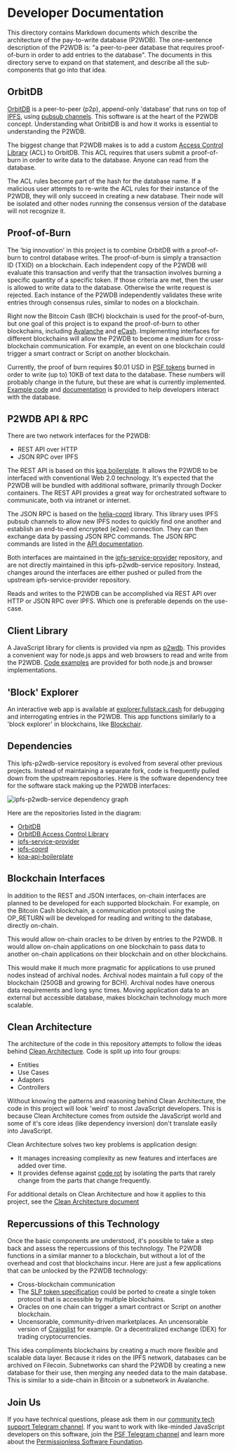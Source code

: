 # Developer Documentation

This directory contains Markdown documents which describe the architecture of the pay-to-write database (P2WDB). The one-sentence description of the P2WDB is: "a peer-to-peer database that requires proof-of-burn in order to add entries to the database". The documents in this directory serve to expand on that statement, and describe all the sub-components that go into that idea.

## OrbitDB

[OrbitDB](https://github.com/orbitdb/orbit-db) is a peer-to-peer (p2p), append-only 'database' that runs on top of [IPFS](https://ipfs.io), using [pubsub channels](https://docs.libp2p.io/concepts/publish-subscribe/). This software is at the heart of the P2WDB concept. Understanding what OribitDB is and how it works is essential to understanding the P2WDB.

The biggest change that P2WDB makes is to add a custom [Access Control Library](https://github.com/orbitdb/orbit-db-access-controllers) (ACL) to OrbitDB. This ACL requires that users submit a proof-of-burn in order to write data to the database. Anyone can read from the database.

The ACL rules become part of the hash for the database name. If a malicious user attempts to re-write the ACL rules for their instance of the P2WDB, they will only succeed in creating a new database. Their node will be isolated and other nodes running the consensus version of the database will not recognize it.

## Proof-of-Burn

The 'big innovation' in this project is to combine OrbitDB with a proof-of-burn to control database writes. The proof-of-burn is simply a transaction ID (TXID) on a blockchain. Each independent copy of the P2WDB will evaluate this transaction and verify that the transaction involves burning a specific quantity of a specific token. If those criteria are met, then the user is allowed to write data to the database. Otherwise the write request is rejected. Each instance of the P2WDB independently validates these write entries through consensus rules, similar to nodes on a blockchain.

Right now the Bitcoin Cash (BCH) blockchain is used for the proof-of-burn, but one goal of this project is to expand the proof-of-burn to other blockchains, including [Avalanche](https://www.avax.network/) and [eCash](https://e.cash). Implementing interfaces for different blockchains will allow the P2WDB to become a medium for cross-blockchain communication. For example, an event on one blockchain could trigger a smart contract or Script on another blockchain.

Currently, the proof of burn requires $0.01 USD in [PSF tokens](https://psfoundation.cash) burned in order to write (up to) 10KB of text data to the database. These numbers will probably change in the future, but these are what is currently implemented. [Example code](https://github.com/Permissionless-Software-Foundation/psf-js-examples/tree/master/p2wdb) and [documentation](https://p2wdb.com) is provided to help developers interact with the database.

## P2WDB API & RPC

There are two network interfaces for the P2WDB:

- REST API over HTTP
- JSON RPC over IPFS

The REST API is based on this [koa boilerplate](https://github.com/christroutner/koa-api-boilerplate). It allows the P2WDB to be interfaced with conventional Web 2.0 technology. It's expected that the P2WDB will be bundled with additional software, primarily through Docker containers. The REST API provides a great way for orchestrated software to communicate, both via intranet or internet.

The JSON RPC is based on the [helia-coord](https://github.com/Permissionless-Software-Foundation/helia-coord) library. This library uses IPFS pubsub channels to allow new IPFS nodes to quickly find one another and establish an end-to-end encrypted (e2ee) connection. They can then exchange data by passing JSON RPC commands. The JSON RPC commands are listed in the [API documentation](https://p2wdb.fullstack.cash/).

Both interfaces are maintained in the [ipfs-service-provider](https://github.com/Permissionless-Software-Foundation/ipfs-service-provider) repository, and are not directly maintained in this ipfs-p2wdb-service repository. Instead, changes around the interfaces are either pushed or pulled from the upstream ipfs-service-provider repository.

Reads and writes to the P2WDB can be accomplished via REST API over HTTP or JSON RPC over IPFS. Which one is preferable depends on the use-case.

## Client Library

A JavaScript library for clients is provided via npm as [p2wdb](https://www.npmjs.com/package/p2wdb). This provides a convenient way for node.js apps and web browsers to read and write from the P2WDB. [Code examples](https://github.com/Permissionless-Software-Foundation/p2wdb/tree/master/examples) are provided for both node.js and browser implementations.

## 'Block' Explorer

An interactive web app is available at [explorer.fullstack.cash](https://explorer.fullstack.cash) for debugging and interrogating entries in the P2WDB. This app functions similarly to a 'block explorer' in blockchains, like [Blockchair](https://blockchair.com).

## Dependencies

This ipfs-p2wdb-service repository is evolved from several other previous projects. Instead of maintaining a separate fork, code is frequently pulled down from the upstream repositories. Here is the software dependency tree for the software stack making up the P2WDB interfaces:

![ipfs-p2wdb-service dependency graph](./diagrams/dependency-graph.png)

Here are the repositories listed in the diagram:

- [OrbitDB](https://github.com/orbitdb/orbit-db)
- [OrbitDB Access Control Library](https://github.com/orbitdb/orbit-db-access-controllers)
- [ipfs-service-provider](https://github.com/Permissionless-Software-Foundation/ipfs-service-provider)
- [ipfs-coord](https://github.com/Permissionless-Software-Foundation/ipfs-coord)
- [koa-api-boilerplate](https://github.com/christroutner/koa-api-boilerplate)

## Blockchain Interfaces

In addition to the REST and JSON interfaces, on-chain interfaces are planned to be developed for each supported blockchain. For example, on the Bitcoin Cash blockchain, a communication protocol using the OP_RETURN will be developed for reading and writing to the database, directly on-chain.

This would allow on-chain oracles to be driven by entries to the P2WDB. It would allow on-chain applications on one blockchain to pass data to another on-chain applications on their blockchain and on other blockchains.

This would make it much more pragmatic for applications to use pruned nodes instead of archival nodes. Archival nodes maintain a full copy of the blockchain (250GB and growing for BCH). Archival nodes have onerous data requirements and long sync times. Moving application data to an external but accessible database, makes blockchain technology much more scalable.

## Clean Architecture

The architecture of the code in this repository attempts to follow the ideas behind [Clean Architecture](https://youtu.be/CnailTcJV_U). Code is split up into four groups:

- Entities
- Use Cases
- Adapters
- Controllers

Without knowing the patterns and reasoning behind Clean Architecture, the code in this project will look 'weird' to most JavaScript developers. This is because Clean Architecture comes from outside the JavaScript world and some of it's core ideas (like dependency inversion) don't translate easily into JavaScript.

Clean Architecture solves two key problems is application design:

- It manages increasing complexity as new features and interfaces are added over time.
- It provides defense against [code rot](https://en.wikipedia.org/wiki/Software_rot) by isolating the parts that rarely change from the parts that change frequently.

For additional details on Clean Architecture and how it applies to this project, see the [Clean Architecture document](./clean-architecture.md)

## Repercussions of this Technology

Once the basic components are understood, it's possible to take a step back and assess the repercussions of this technology. The P2WDB functions in a similar manner to a blockchain, but without a lot of the overhead and cost that blockchains incur. Here are just a few applications that can be unlocked by the P2WDB technology:

- Cross-blockchain communication
- The [SLP token specification](https://github.com/simpleledger/slp-specifications/blob/master/slp-token-type-1.md) could be ported to create a single token protocol that is accessible by multiple blockchains.
- Oracles on one chain can trigger a smart contract or Script on another blockchain.
- Uncensorable, community-driven marketplaces. An uncensorable version of [Craigslist](https://craigslist.org) for example. Or a decentralized exchange (DEX) for trading cryptocurrencies.

This idea compliments blockchains by creating a much more flexible and scalable data layer. Because it rides on the IPFS network, databases can be archived on Filecoin. Subnetworks can shard the P2WDB by creating a new database for their use, then merging any needed data to the main database. This is similar to a side-chain in Bitcoin or a subnetwork in Avalanche.

## Join Us

If you have technical questions, please ask them in our [community tech support Telegram channel](https://t.me/bch_js_toolkit). If you want to work with like-minded JavaScript developers on this software, join the [PSF Telegram channel](https://t.me/permissionless_software) and learn more about the [Permissionless Software Foundation](https://psfoundation.info).
